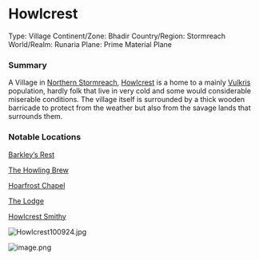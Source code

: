 # Howlcrest

Type: Village
Continent/Zone: Bhadir
Country/Region: Stormreach
World/Realm: Runaria
Plane: Prime Material Plane

### Summary

A Village in [Northern Stormreach](Northern%20Stormreach%2011175a22781a809b9e4eda299e50eba3.md), [Howlcrest](Howlcrest%20332eac8a6dc1479da57f61a0b0f6b116.md) is a home to a mainly [Vulkris](Vulkris%2012dd0b6e6e514467ae08b5c2c15eaf3b.md) population, hardly folk that live in very cold and some would considerable miserable conditions. The village itself is surrounded by a thick wooden barricade to protect from the weather but also from the savage lands that surrounds them.

### Notable Locations

[Barkley’s Rest](Barkley%E2%80%99s%20Rest%20eb128cb681214366b067ac85efd01133.md)

[The Howling Brew](The%20Howling%20Brew%2011275a22781a80b581a9d92f7bfb7911.md)

[Hoarfrost Chapel ](Hoarfrost%20Chapel%2011275a22781a80469216d711748f61bb.md)

[The Lodge](The%20Lodge%2011275a22781a804488c4fd270409b277.md)

[Howlcrest Smithy](Howlcrest%20Smithy%2011275a22781a80fd83e5d76cc24e440f.md)

![Howlcrest100924.jpg](Howlcrest100924.jpg)

![image.png](image%2020.png)